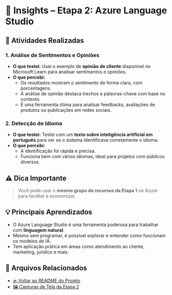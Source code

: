 # 🧠 Insights – Etapa 2: Azure Language Studio

## 📝 Atividades Realizadas

### 1. Análise de Sentimentos e Opiniões  
- **O que testei:** Usei o exemplo de **opinião de cliente** disponível no Microsoft Learn para analisar sentimentos e opiniões.  
- **O que percebi:**  
  - Os resultados mostram o sentimento de forma clara, com porcentagens.
  - A análise de opinião destaca trechos e palavras-chave com base no contexto.
  - É uma ferramenta ótima para analisar feedbacks, avaliações de produtos ou publicações em redes sociais.

### 2. Detecção de Idioma  
- **O que testei:** Testei com um **texto sobre inteligência artificial em português** para ver se o sistema identificava corretamente o idioma.  
- **O que percebi:**  
  - A identificação foi rápida e precisa.
  - Funciona bem com vários idiomas, ideal para projetos com públicos diversos.

## ⚠️ Dica Importante
> Você pode usar o **mesmo grupo de recursos da Etapa 1** no Azure para facilitar e economizar.

## 💡 Principais Aprendizados
- O Azure Language Studio é uma ferramenta poderosa para trabalhar com **linguagem natural**.
- Mesmo sem programar, é possível explorar e entender como funcionam os modelos de IA.
- Tem aplicação prática em áreas como atendimento ao cliente, marketing, jurídico e mais.

## 📁 Arquivos Relacionados
- [🔙 Voltar ao README do Projeto](../README.md)
- [🖼️ Capturas de Tela da Etapa 2](../images/etapa-2-language-studio/)

